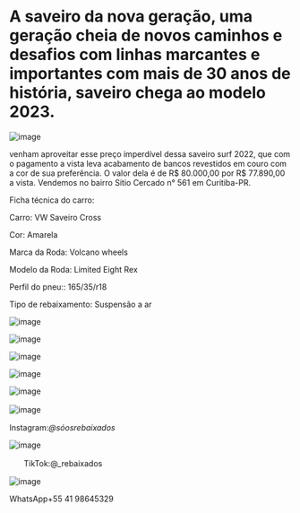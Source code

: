 # A saveiro da nova geração, uma geração cheia de novos caminhos e desafios com linhas marcantes e importantes com mais de 30 anos de história, saveiro chega ao modelo 2023.

![image](https://user-images.githubusercontent.com/113137924/197024625-0209ce00-c857-46e5-b421-3626f62e886f.png)


venham aproveitar esse preço imperdível dessa saveiro surf 2022, que com o pagamento a vista leva acabamento de bancos revestidos em couro com a cor de sua preferência.
O valor dela é de R$ 80.000,00 por R$ 77.890,00 a vista. Vendemos no bairro Sitio Cercado n° 561 em Curitiba-PR.

Ficha técnica do carro:

Carro: VW Saveiro Cross

Cor: Amarela

Marca da Roda: Volcano wheels

Modelo da Roda: Limited Eight Rex


Perfil do pneu:: 165/35/r18


Tipo de rebaixamento: Suspensão a ar

![image](https://user-images.githubusercontent.com/113137924/202782886-2bcaaad2-676d-4e54-a96c-581f16570d9c.png)


![image](https://user-images.githubusercontent.com/113137924/202783066-bafabf61-5bda-4853-bd41-aa7fb5a1fac6.png)


![image](https://user-images.githubusercontent.com/113137924/202783221-2b32a3a4-8c44-49f5-8225-59f93c35ff5b.png)


![image](https://user-images.githubusercontent.com/113137924/202783404-6cdfad86-85a4-47f0-9d7b-c26a7515948f.png)


![image](https://user-images.githubusercontent.com/113137924/202783552-c8c7f09c-9edf-4acb-97af-d50bb4b9e9ba.png)


![image](https://user-images.githubusercontent.com/113137924/197025674-5d5afef2-91bb-4dc9-8c80-5981541aebad.png)ㅤ


Instagram:_@sóosrebaixados_

![image](https://user-images.githubusercontent.com/113137924/197040626-4e709ca0-5c52-405d-850a-4e9964049757.png)

ㅤㅤTikTok:@_rebaixados

![image](https://user-images.githubusercontent.com/113137924/197043954-7626a5e4-9863-4adb-a5c5-11f919f27157.png)

WhatsApp+55 41 98645329
